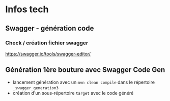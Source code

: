 # Infos tech

## Swagger - génération code

### Check / création fichier swagger

https://swagger.io/tools/swagger-editor/

## Génération 1ère bouture avec Swagger Code Gen

- lancement génération avec un `mvn clean compile` dans le répertoire `_swagger_generation3`
- création d'un sous-répertoire `target` avec le code généré